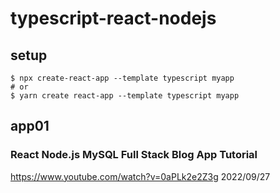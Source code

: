 # typescript-react-nodejs

## setup

```shell
$ npx create-react-app --template typescript myapp
# or
$ yarn create react-app --template typescript myapp
```

## app01

### React Node.js MySQL Full Stack Blog App Tutorial

https://www.youtube.com/watch?v=0aPLk2e2Z3g
2022/09/27
